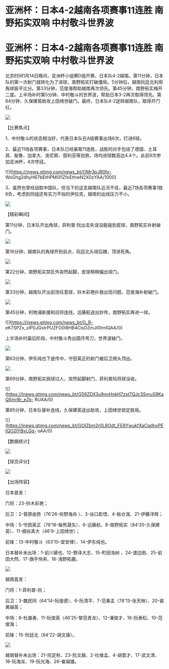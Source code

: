 # 亚洲杯：日本4-2越南各项赛事11连胜 南野拓实双响 中村敬斗世界波

# 亚洲杯：日本4-2越南各项赛事11连胜 南野拓实双响 中村敬斗世界波

北京时间1月14日晚间，亚洲杯小组赛D组开赛，日本队4-2越南。第11分钟，日本队的第一次射门就转化为了进球，南野拓实打破僵局。5分钟后，越南阮廷北利用角球扳平比分。第33分钟，范俊海帮助越南再次领先。第45分钟，南野拓实梅开二度。上半场补时第5分钟，中村敬斗的世界波，帮助日本3-2再次取得领先。第84分钟，久保建英助攻上田绮世破门。最终，日本队4-2逆转越南队，取得开门红。

![](https://inews.gtimg.com/news_bt/OCPHWkC_ue5u_48riywDRuvzQrFxESbW__f0Swn1rM_5kAA/1000)

【比赛焦点】

1、中村敬斗的状态相当好，代表日本队在A级赛事出场6次，打进6球。

2、最近11场各项赛事，日本队已经豪取11连胜，战胜的对手包括了德国、土耳其、秘鲁、加拿大、突尼斯、叙利亚等劲旅，场均进球数高达4.4个。此前9次参加亚洲杯，4次夺冠。

![](https://inews.gtimg.com/news_bt/OMr3pJR0hr-
WoGhg2dhyH67bEtHPM0I1ZfoEthwN2X0zYAA/1000)

3、虽然也曾经战胜中国队，但当下的这支越南队近况不佳，最近7场各项赛事1胜6负，考虑到同组还有实力不俗的伊拉克，越南的出线压力不小。

![](https://inews.gtimg.com/news_bt/Osn3NjYbqlRgE0DbxjfZDnkpSetLx73DM0CFzT9LjBY4sAA/1000)

【精彩瞬间】

第11分钟，日本队开出角球，菲利普·阮出击失误没能碰到皮球，南野拓实补射破门。

![](https://inews.gtimg.com/news_bt/GPGbwfc4V02j6HfkLzb_uvdpUVpWFGMeCzl2PhydkhQV0AA/0)

第16分钟，越南队的角球开到前点，阮廷北头球后蹭，顶进死角。

![](https://inews.gtimg.com/news_bt/GtrUeQZ0bXOsmgDn_4G_TWas-j1c9OIlqpjQAvrOcKcNQAA/0)

第22分钟，南野拓实禁区外突然起脚，皮球稍稍偏出球门。

![](https://inews.gtimg.com/news_bt/GvbruvNnoE69cfiOoEm2sJ_J80TwPqQQ9K__qFHgHEI8kAA/0)

第33分钟，越南队开出前场任意球，铃木彩艳扑救出现问题，范俊海补射破门。

![](https://inews.gtimg.com/news_bt/GYUCMNBU0geIW5lf7tt11q8y4Aq50aVr31MBKpufMkx6cAA/0)

第45分钟，利物浦新援和旧将连线，远藤航送出妙传，南野拓实再进一球。

![](https://inews.gtimg.com/news_bt/G_R-
eK7SPZx_xIP0JGstrPUZFO0l8HB4ClsDZmJI0tmIQAA/0)

上半场补时最后阶段，中村敬斗秀出圆月弯刀，世界波破门。

![](https://inews.gtimg.com/news_bt/GRjwCSS9kIOBjR0fhpyRo27FO7b4WjXsAfUmXO_xY1_1kAA/0)

第63分钟，伊东纯也下底传中，守田英正的射门被后卫用头顶出。

![](https://inews.gtimg.com/news_bt/Gl2id5UXWihDFBohh4AIMEJ66nyKRhm5q4WLq8fKWHI5sAA/0)

第69分钟，南野拓实挑球过人，突然起脚射门，菲利普阮将球没收。

![](https://inews.gtimg.com/news_bt/G59ZDX3u9nnHnkH7zst7QJc3SyruS9KaQXmrBr_eZk-
RUAA/0)

第85分钟，日本队替补连线，久保建英送出助攻，上田绮世锁定胜局。

![](https://inews.gtimg.com/news_bt/GOlZbm2r0L8Odt_FE8YwukfXaCgdhoPEtQO2IYBvLGq-
oAA/0)

【数据统计】

![](https://inews.gtimg.com/news_bt/OEfdMQjXojnS9uyVhOsED5kZw2qmV6V6RyJoPbQQWCjZ0AA/1000)

【球员评分】

![](https://inews.gtimg.com/news_bt/OFnFI0TzwwFgwfI_JW6nQ6OWKY9VKvIbZSmsTalsNvRrcAA/1000)

【出场阵容】

日本首发：

门将：23-铃木彩艳；

后卫：2-菅原由势（76’26-佐野海舟 ）、3-谷口彰悟、4-板仓滉、21-伊藤洋辉；

中场：5-守田英正（76’16-每熊晟矢）、6-远藤航、8-南野拓实（84’20-久保建英）、11-细谷真大（46’9-上田绮世）；

前锋：13-中村敬斗（63’10-堂安律）、14-伊东纯也。

日本替补未出场：1-前川黛也、12-野泽大志、15-町田浩树 、24-渡边刚、25-前田大然、17-旗手怜央、18-浅野拓磨。

![](https://inews.gtimg.com/news_bt/OUmrYSn3pVvqdQqN14M5HP6YEAX4JB5zGU2tyRD1ZzEdoAA/1000)

越南首发：

门将：1-菲利普-阮；

后卫：3-魏民同（64’14-阮煌德）、6-阮清平、7-范春孟（78’13-张天映）、20-裴黄越英；

中场：8-杜雄勇、11-阮俊英（46’25-黎范青龙）、12-潘俊才、16-阮泰松、10-范俊海；

前锋：15-阮廷北（64’22-胡文康）。

![](https://inews.gtimg.com/news_bt/OaZUa6bhxkY602QFkv0S0W_AEbI0gVF3Gn6N5Q6vMjNOMAA/1000)

越南替补未出场：21-阮定秋、23-阮文越、2-杜维孟、4-胡晋才、17-武文清、18-阮海龙、19-阮光海、26-崔越雄。

